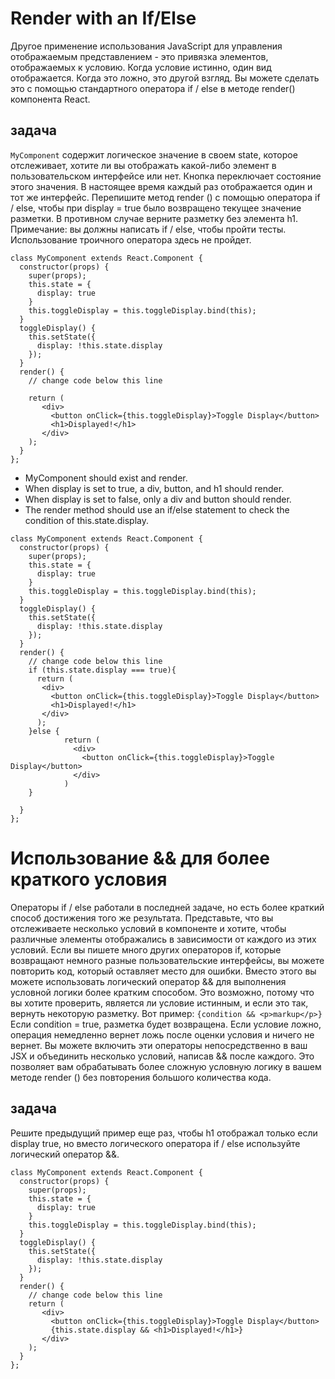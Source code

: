 # Render with an If/Else 

Другое применение использования JavaScript для управления отображаемым представлением - это привязка элементов, отображаемых к условию. Когда условие истинно, один вид отображается. Когда это ложно, это другой взгляд. Вы можете сделать это с помощью стандартного оператора if / else в методе render() компонента React.

## задача

```MyComponent``` содержит логическое значение в своем state, которое отслеживает, хотите ли вы отображать какой-либо элемент в пользовательском интерфейсе или нет. Кнопка переключает состояние этого значения. В настоящее время каждый раз отображается один и тот же интерфейс. Перепишите метод render () с помощью оператора if / else, чтобы при display = true было возвращено текущее значение разметки. В противном случае верните разметку без элемента h1.
Примечание: вы должны написать if / else, чтобы пройти тесты. Использование троичного оператора здесь не пройдет.
```
class MyComponent extends React.Component {
  constructor(props) {
    super(props);
    this.state = {
      display: true
    }
    this.toggleDisplay = this.toggleDisplay.bind(this);
  }
  toggleDisplay() {
    this.setState({
      display: !this.state.display
    });
  }
  render() {
    // change code below this line

    return (
       <div>
         <button onClick={this.toggleDisplay}>Toggle Display</button>
         <h1>Displayed!</h1>
       </div>
    );
  }
};
```
* MyComponent should exist and render.
* When display is set to true, a div, button, and h1 should render.
* When display is set to false, only a div and button should render.
* The render method should use an if/else statement to check the condition of this.state.display.
```
class MyComponent extends React.Component {
  constructor(props) {
    super(props);
    this.state = {
      display: true
    }
    this.toggleDisplay = this.toggleDisplay.bind(this);
  }
  toggleDisplay() {
    this.setState({
      display: !this.state.display
    });
  }
  render() {
    // change code below this line
    if (this.state.display === true){
      return (
       <div>
         <button onClick={this.toggleDisplay}>Toggle Display</button>
         <h1>Displayed!</h1>
       </div>
      );
    }else {
            return (
              <div>
                <button onClick={this.toggleDisplay}>Toggle Display</button>
              </div>
            )
    }
        
  }
};
```
# Использование && для более краткого условия

Операторы if / else работали в последней задаче, но есть более краткий способ достижения того же результата. Представьте, что вы отслеживаете несколько условий в компоненте и хотите, чтобы различные элементы отображались в зависимости от каждого из этих условий. Если вы пишете много других операторов if, которые возвращают немного разные пользовательские интерфейсы, вы можете повторить код, который оставляет место для ошибки. Вместо этого вы можете использовать логический оператор && для выполнения условной логики более кратким способом. Это возможно, потому что вы хотите проверить, является ли условие истинным, и если это так, вернуть некоторую разметку. Вот пример:
```{condition && <p>markup</p>}```
Если condition = true, разметка будет возвращена. Если условие ложно, операция немедленно вернет ложь после оценки условия и ничего не вернет. Вы можете включить эти операторы непосредственно в ваш JSX и объединить несколько условий, написав && после каждого. Это позволяет вам обрабатывать более сложную условную логику в вашем методе render () без повторения большого количества кода.

## задача
Решите предыдущий пример еще раз, чтобы h1 отображал только если display true, но вместо логического оператора if / else используйте логический оператор &&.
```
class MyComponent extends React.Component {
  constructor(props) {
    super(props);
    this.state = {
      display: true
    }
    this.toggleDisplay = this.toggleDisplay.bind(this);
  }
  toggleDisplay() {
    this.setState({
      display: !this.state.display
    });
  }
  render() {
    // change code below this line
    return (
       <div>
         <button onClick={this.toggleDisplay}>Toggle Display</button>
         {this.state.display && <h1>Displayed!</h1>}
       </div>
    );
  }
};
```